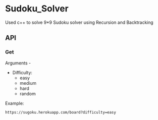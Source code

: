 # Sudoku_Solver
Used c++ to solve  9*9 Sudoku solver using Recursion and Backtracking



## API

### Get

Arguments -

  - Difficulty:
    * easy
    * medium
    * hard
    * random

Example:

    https://sugoku.herokuapp.com/board?difficulty=easy
